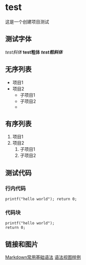 # test
这是一个创建项目测试  

## 测试字体
*test斜体* **test粗体** ***test粗斜体***  

## 无序列表
- 项目1
- 项目2
  - 子项目1
  - 子项目2
  - 
## 有序列表
1. 项目1
2. 项目2
   1. 子项目1
   2. 子项目2

## 测试代码
### 行内代码
`printf("hello world");
return 0;`
### 代码块
```
printf("hello world");
return 0;
```
## 链接和图片
[Markdown常用基础语法](https://chat.deepseek.com/a/chat/s/893ce61a-8d87-4c35-b1fb-38a0fa6a2a24)
[语法视图样例](![image](https://github.com/user-attachments/assets/85f49e50-1e53-4364-8392-064129f0026c)
)

